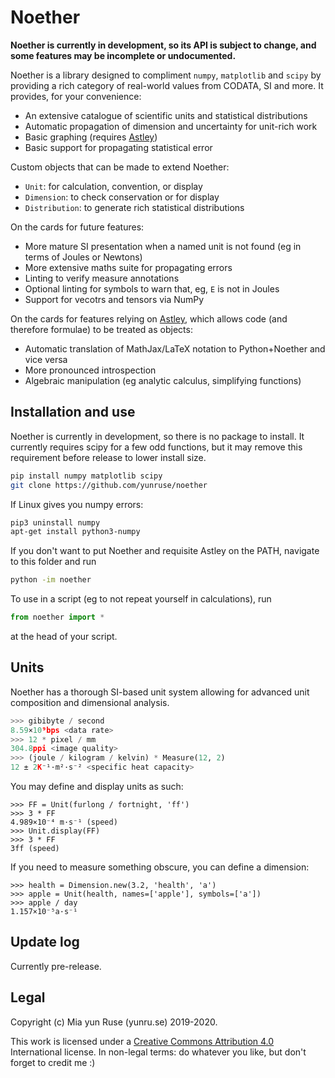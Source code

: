 # Noether

**Noether is currently in development, so its API is subject to change, and some features may be incomplete or undocumented.**

Noether is a library designed to compliment `numpy`, `matplotlib` and `scipy` by providing a rich category of real-world values from CODATA, SI and more. It provides, for your convenience:

- An extensive catalogue of scientific units and statistical distributions
- Automatic propagation of dimension and uncertainty for unit-rich work
- Basic graphing (requires [Astley])
- Basic support for propagating statistical error

Custom objects that can be made to extend Noether:

- `Unit`: for calculation, convention, or display
- `Dimension`: to check conservation or for display
- `Distribution`: to generate rich statistical distributions

On the cards for future features:

- More mature SI presentation when a named unit is not found (eg in terms of Joules or Newtons)
- More extensive maths suite for propagating errors
- Linting to verify measure annotations
- Optional linting for symbols to warn that, eg, `E` is not in Joules
- Support for vecotrs and tensors via NumPy

On the cards for features relying on [Astley], which allows code (and therefore formulae) to be treated as objects:

- Automatic translation of MathJax/LaTeX notation to Python+Noether and vice versa
- More pronounced introspection
- Algebraic manipulation (eg analytic calculus, simplifying functions)

[Astley]: https://github.com/yunruse/astley

## Installation and use

Noether is currently in development, so there is no package to install. It currently requires scipy for a few odd functions, but it may remove this requirement before release to lower install size.

```bash
pip install numpy matplotlib scipy
git clone https://github.com/yunruse/noether
```

If Linux gives you numpy errors:
```bash
pip3 uninstall numpy
apt-get install python3-numpy
```

If you don't want to put Noether and requisite Astley on the PATH, navigate to this folder and run

```bash
python -im noether
```

To use in a script (eg to not repeat yourself in calculations), run

```python
from noether import *
```

at the head of your script.

## Units

Noether has a thorough SI-based unit system allowing for advanced unit composition and dimensional analysis.

```python
>>> gibibyte / second
8.59×10⁹bps <data rate>
>>> 12 * pixel / mm
304.8ppi <image quality>
>>> (joule / kilogram / kelvin) * Measure(12, 2)
12 ± 2K⁻¹·m²·s⁻² <specific heat capacity>
```

You may define and display units as such:
```
>>> FF = Unit(furlong / fortnight, 'ff')
>>> 3 * FF
4.989×10⁻⁴ m·s⁻¹ (speed)
>>> Unit.display(FF)
>>> 3 * FF
3ff (speed)
```

If you need to measure something obscure, you can define a dimension:
```
>>> health = Dimension.new(3.2, 'health', 'a')
>>> apple = Unit(health, names=['apple'], symbols=['a'])
>>> apple / day
1.157×10⁻⁵a·s⁻¹
```

## Update log

Currently pre-release.

## Legal

Copyright (c) Mia yun Ruse (yunru.se) 2019-2020.

This work is licensed under a [Creative Commons Attribution 4.0](cc) International
license. In non-legal terms: do whatever you like, but don't forget to credit me :)

[cc]: https://creativecommons.org/licenses/by/4.0/
